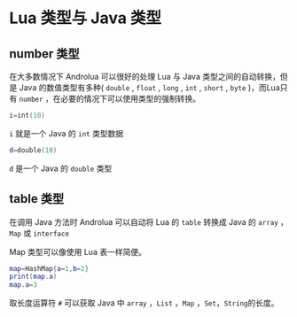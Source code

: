 # Lua 类型与 Java 类型
## number 类型
在大多数情况下 Androlua 可以很好的处理 Lua 与 Java 类型之间的自动转换，但是 Java 的数值类型有多种( `double` , `float` , `long` , `int` , `short` , `byte` )，而Lua只有 `number` ，在必要的情况下可以使用类型的强制转换。
``` lua
i=int(10)
```
`i` 就是一个 Java 的 `int` 类型数据
``` lua
d=double(10)
```
`d` 是一个 Java 的 `double` 类型

## table 类型
在调用 Java 方法时 Androlua 可以自动将 Lua 的 `table` 转换成 Java 的 `array` ，`Map` 或 `interface`

Map 类型可以像使用 Lua 表一样简便。
``` lua
map=HashMap{a=1,b=2}
print(map.a)
map.a=3
```
取长度运算符 `#` 可以获取 Java 中 `array` ，`List` ，`Map` ，`Set`，`String`的长度。
